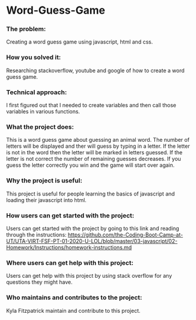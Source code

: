 # Word-Guess-Game

### The problem:
Creating a word guess game using javascript, html and css.

### How you solved it:
Researching stackoverflow, youtube and google of how to create a word guess game.

### Technical approach:
 I first figured out that I needed to create variables and then call those variables in various functions. 

### What the project does: 
This is a word guess game about guessing an animal word. The number of letters will be displayed and ther will guess by typing in a letter. If the letter is not in the word then the letter will be marked in letters guessed. If the letter is not correct the number of remaining guesses decreases. If you guess the letter correctly you win and the game will start over again.

### Why the project is useful: 
This project is useful for people learning the basics of javascript and loading their javascript into html.

### How users can get started with the project: 
Users can get started with the project by going to this link and reading through the instructions: https://github.com/the-Coding-Boot-Camp-at-UT/UTA-VIRT-FSF-PT-01-2020-U-LOL/blob/master/03-javascript/02-Homework/Instructions/homework-instructions.md

### Where users can get help with this project: 
Users can get help with this project by using stack overflow for any questions they might have. 

### Who maintains and contributes to the project: 
Kyla Fitzpatrick maintain and contribute to this project.

